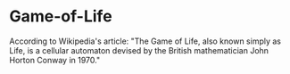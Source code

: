 # Game-of-Life
According to Wikipedia's article: "The Game of Life, also known simply as Life, is a cellular automaton devised by the British mathematician John Horton Conway in 1970."
